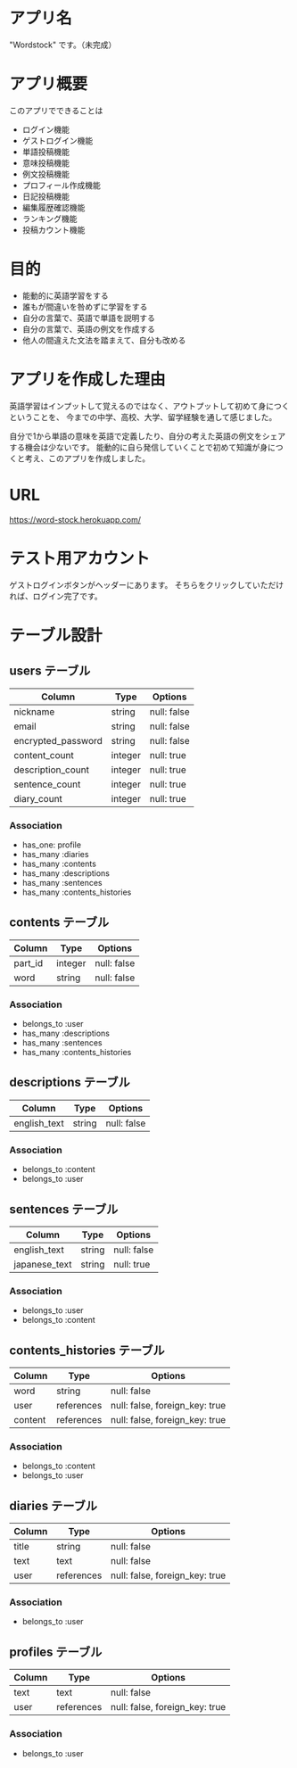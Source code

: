 # アプリ名
"Wordstock" です。（未完成）

# アプリ概要
このアプリでできることは

- ログイン機能
- ゲストログイン機能
- 単語投稿機能
- 意味投稿機能
- 例文投稿機能
- プロフィール作成機能
- 日記投稿機能
- 編集履歴確認機能
- ランキング機能
- 投稿カウント機能

# 目的
- 能動的に英語学習をする
- 誰もが間違いを咎めずに学習をする
- 自分の言葉で、英語で単語を説明する
- 自分の言葉で、英語の例文を作成する
- 他人の間違えた文法を踏まえて、自分も改める

# アプリを作成した理由
英語学習はインプットして覚えるのではなく、アウトプットして初めて身につくということを、
今までの中学、高校、大学、留学経験を通して感じました。

自分で1から単語の意味を英語で定義したり、自分の考えた英語の例文をシェアする機会は少ないです。
能動的に自ら発信していくことで初めて知識が身につくと考え、このアプリを作成しました。


# URL
https://word-stock.herokuapp.com/


# テスト用アカウント
ゲストログインボタンがヘッダーにあります。
そちらをクリックしていただければ、ログイン完了です。


# テーブル設計

## users テーブル

| Column             | Type     | Options     |
| ------------------ | -------- | ----------- |
| nickname           | string   | null: false |
| email              | string   | null: false |
| encrypted_password | string   | null: false |
| content_count      | integer  | null: true  |
| description_count  | integer  | null: true  |
| sentence_count     | integer  | null: true  |
| diary_count        | integer  | null: true  |

### Association

- has_one: profile
- has_many :diaries
- has_many :contents
- has_many :descriptions
- has_many :sentences
- has_many :contents_histories

## contents テーブル

| Column             | Type    | Options     |
| ------------------ | ------- | ----------- |
| part_id            | integer | null: false |
| word               | string  | null: false |

### Association

- belongs_to :user
- has_many :descriptions
- has_many :sentences
- has_many :contents_histories

## descriptions テーブル

| Column             | Type    | Options     |
| ------------------ | ------- | ----------- |
| english_text       | string  | null: false |

### Association

- belongs_to :content
- belongs_to :user

## sentences テーブル

| Column             | Type    | Options     |
| ------------------ | ------- | ----------- |
| english_text       | string  | null: false |
| japanese_text      | string  | null: true  |

### Association

- belongs_to :user
- belongs_to :content

## contents_histories テーブル

| Column             | Type       | Options                        |
| ------------------ | ---------- | ------------------------------ |
| word               | string     | null: false                    |
| user               | references | null: false, foreign_key: true |
| content            | references | null: false, foreign_key: true |

### Association

- belongs_to :content
- belongs_to :user

## diaries テーブル

| Column             | Type       | Options                           |
| ------------------ | ---------- | --------------------------------- |
| title              | string     | null: false                       |
| text               | text       | null: false                       |
| user               | references | null: false, foreign_key: true    |

### Association

- belongs_to :user

## profiles テーブル

| Column             | Type       | Options                           |
| ------------------ | ---------- | --------------------------------- |
| text               | text       | null: false                       |
| user               | references | null: false, foreign_key: true    |

### Association

- belongs_to :user
